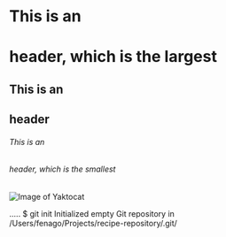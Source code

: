 # This is an <h1> header, which is the largest

## This is an <h2> header

###### This is an <h6> header, which is the smallest

![Image of Yaktocat](https://raw.githubusercontent.com/fenago/communicate-using-markdown/master/yaktocat.png)

.....
$ git init
Initialized empty Git repository in /Users/fenago/Projects/recipe-repository/.git/
